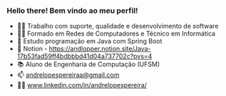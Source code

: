 ### Hello there! Bem vindo ao meu perfil!

- 👨‍💻 Trabalho com suporte, qualidade e desenvolvimento de software
- 👨‍🎓 Formado em Redes de Computadores e Técnico em Informática
- 📓 Estudo programação em Java com Spring Boot
- 📝 Notion - https://andlopper.notion.site/Java-17b53fad59ff4bdbbbd41d04a737702c?pvs=4
- 📚 Aluno de Engenharia de Computação (UFSM)
- 📫 andrelopespereiraa@gmail.com
- 👨‍🦱 www.linkedin.com/in/andrelopespereira/
